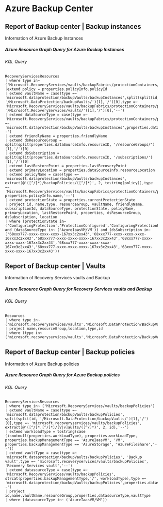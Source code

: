 # Azure Backup Center

<h2> Report of Backup center | Backup instances </h2>

Information of Azure Backup Instances

<h5>Azure Resource Graph Query for Azure Backup Instances</h5>
<h6>KQL Query</h6>

    RecoveryServicesResources 
    | where type in~ ('Microsoft.RecoveryServices/vaults/backupFabrics/protectionContainers/protectedItems')
    |extend policy = properties.policyInfo.policyId
    | extend vaultName = case(type =~ 'microsoft.dataprotection/backupVaults/backupInstances',split(split(id, '/Microsoft.DataProtection/backupVaults/')[1],'/')[0],type =~ 'Microsoft.RecoveryServices/vaults/backupFabrics/protectionContainers/protectedItems',split(split(id, '/Microsoft.RecoveryServices/vaults/')[1],'/')[0],'--')
    | extend dataSourceType = case(type =~ 'Microsoft.RecoveryServices/vaults/backupFabrics/protectionContainers/protectedItems',strcat(properties.backupManagementType,'/',properties.workloadType),type =~ 'microsoft.dataprotection/backupVaults/backupInstances',properties.dataSourceInfo.datasourceType,'--')
    | extend friendlyName = properties.friendlyName
    | extend dsResourceGroup = split(split(properties.dataSourceInfo.resourceID, '/resourceGroups/')[1],'/')[0]
    | extend dsSubscription = split(split(properties.dataSourceInfo.resourceID, '/subscriptions/')[1],'/')[0]
    | extend lastRestorePoint = properties.lastRecoveryPoint
    | extend primaryLocation = properties.dataSourceInfo.resourceLocation
    | extend policyName = case(type =~ 'microsoft.dataprotection/backupVaults/backupInstances', extract(@'([^/]*)/backupPolicies/([^/]*)', 2, tostring(policy)),type =~ 'Microsoft.RecoveryServices/vaults/backupFabrics/protectionContainers/protectedItems', properties.policyInfo.name,'--')
    | extend protectionState = properties.currentProtectionState
    | project id, name,type, resourceGroup, vaultName, friendlyName, subscriptionId, dataSourceType, protectionState, policyName, primaryLocation, lastRestorePoint, properties, dsResourceGroup, dsSubscription, location
    | where (protectionState in~ ('ConfiguringProtection','ProtectionConfigured','ConfiguringProtectionFailed','ProtectionStopped','SoftDeleted','ProtectionError')) and (dataSourceType in~ ('AzureIaasVM/VM')) and (dsSubscription in~ ('68xxx777-xxxx-xxxx-xxxx-167xx3c2xx43','68xxx777-xxxx-xxxx-xxxx-167xx3c2xx43','68xxx777-xxxx-xxxx-xxxx-167xx3c2xx43','68xxx777-xxxx-xxxx-xxxx-167xx3c2xx43','68xxx777-xxxx-xxxx-xxxx-167xx3c2xx43','68xxx777-xxxx-xxxx-xxxx-167xx3c2xx43','68xxx777-xxxx-xxxx-xxxx-167xx3c2xx43'))

<h2> Report of Backup center | Vaults </h2>

Information of Recovery Services vaults and Backup

<h5>Azure Resource Graph Query for Recovery Services vaults and Backup</h5>
<h6>KQL Query</h6>

    Resources
    | where type in~ ('microsoft.recoveryservices/vaults','Microsoft.DataProtection/BackupVaults')
    | project name,resourceGroup,location,type,id
    | where (type in~ ('microsoft.recoveryservices/vaults','Microsoft.DataProtection/BackupVaults'))
    
<h2> Report of Backup center | Backup policies</h2>

Information of Azure Backup policies

<h5>Azure Resource Graph Query for Azure Backup policies</h5>
<h6>KQL Query</h6>    
    
    
    RecoveryServicesResources 
    | where type in~ ('Microsoft.RecoveryServices/vaults/backupPolicies')
    | extend vaultName = case(type =~ 'microsoft.dataprotection/backupVaults/backupPolicies', split(split(id, '/Microsoft.DataProtection/backupVaults/')[1],'/')[0],type =~ 'microsoft.recoveryservices/vaults/backupPolicies', extract(@'([^/]*.[^/]*)/[V|v]aults/([^/]*)', 2, id),'--')
    | extend workloadType = tostring(case (isnotnull(properties.workLoadType), properties.workLoadType, properties.backupManagementType == 'AzureIaasVM', 'VM', properties.backupManagementType == 'AzureStorage', 'AzureFileShare','--'))
    | extend vaultType = case(type =~ 'microsoft.dataprotection/backupVaults/backupPolicies', 'Backup vault',type =~ 'microsoft.recoveryservices/vaults/backupPolicies', 'Recovery Services vault','--')
    | extend datasourceType = case(type =~ 'Microsoft.RecoveryServices/vaults/backupPolicies', strcat(properties.backupManagementType,'/', workloadType),type =~ 'microsoft.dataprotection/backupVaults/backupPolicies',properties.datasourceTypes[0],'--')
    | project id,name,vaultName,resourceGroup,properties,datasourceType,vaultType
    | where (datasourceType in~ ('AzureIaasVM/VM'))
